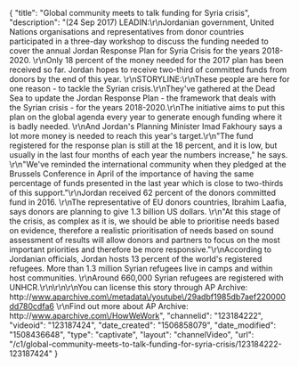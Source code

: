 {
    "title": "Global community meets to talk funding for Syria crisis",
    "description": "(24 Sep 2017) LEADIN:\r\nJordanian government, United Nations organisations and representatives from donor countries participated in a three-day workshop to discuss the funding needed to cover the annual Jordan Response Plan for Syria Crisis for the years 2018-2020. \r\nOnly 18 percent of the money needed for the 2017 plan has been received so far. Jordan hopes to receive two-third of committed funds from donors by the end of this year. \r\nSTORYLINE:\r\nThese people are here for one reason - to tackle the Syrian crisis.\r\nThey've gathered at the Dead Sea to update the Jordan Response Plan - the framework that deals with the Syrian crisis - for the years 2018-2020.\r\nThe initiative aims to put this plan on the global agenda every year to generate enough funding where it is badly needed.  \r\nAnd Jordan's Planning Minister Imad Fakhoury says a lot more money is needed to reach this year's target.\r\n\"The fund registered for the response plan is still at the 18 percent, and it is low, but usually in the last four months of each year the numbers increase,\" he says. \r\n\"We've reminded the international community when they pledged at the Brussels Conference in April of the importance of having the same percentage of funds presented in the last year which is close to two-thirds of this support.\"\r\nJordan received 62 percent of the donors committed fund in 2016. \r\nThe representative of EU donors countries, Ibrahim Laafia, says donors are planning to give 1.3 billion US dollars. \r\n\"At this stage of the crisis, as complex as it is, we should be able to prioritise needs based on evidence, therefore a realistic prioritisation of needs based on sound assessment of results will allow donors and partners to focus on the most important priorities and therefore be more responsive.\"\r\nAccording to Jordanian officials, Jordan hosts 13 percent of the world's registered refugees. More than 1.3 million Syrian refugees live in camps and within host communities. \r\nAround 660,000 Syrian refugees are registered with UNHCR.\r\n\r\n\r\nYou can license this story through AP Archive: http:\/\/www.aparchive.com\/metadata\/youtube\/29adbf1985db7aef220000dd780cdfa6 \r\nFind out more about AP Archive: http:\/\/www.aparchive.com\/HowWeWork",
    "channelid": "123184222",
    "videoid": "123187424",
    "date_created": "1506858079",
    "date_modified": "1508436648",
    "type": "captivate",
    "layout": "channelVideo",
    "url": "\/c1\/global-community-meets-to-talk-funding-for-syria-crisis\/123184222-123187424"
}